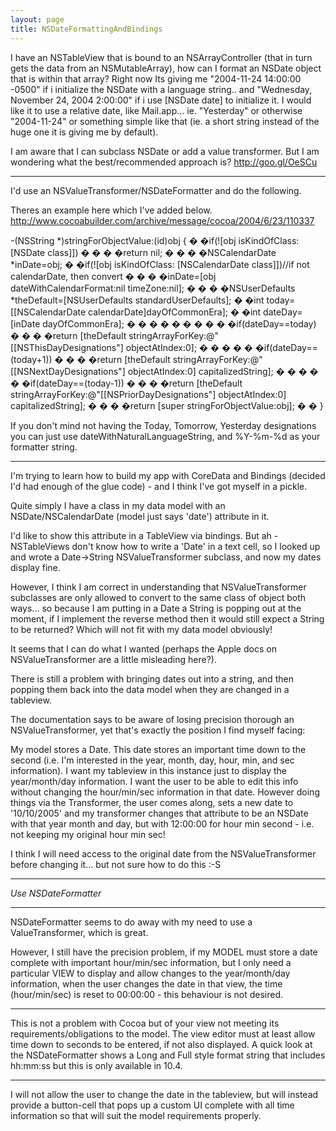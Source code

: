 ```yaml
---
layout: page
title: NSDateFormattingAndBindings
---
```


I have an NSTableView that is bound to an NSArrayController (that in turn gets the data from an NSMutableArray), how can I format an NSDate object that is within that array? Right now Its giving me "2004-11-24 14:00:00 -0500" if i initialize the NSDate with a language string.. and "Wednesday, November 24, 2004 2:00:00" if i use [NSDate date] to initialize it. I would like it to use a relative date, like Mail.app... ie. "Yesterday" or otherwise "2004-11-24" or something simple like that (ie. a short string instead of the huge one it is giving me by default).

I am aware that I can subclass NSDate or add a value transformer. But I am wondering what the best/recommended approach is? http://goo.gl/OeSCu

----

I'd use an NSValueTransformer/NSDateFormatter and do the following.

Theres an example here which I've added below. http://www.cocoabuilder.com/archive/message/cocoa/2004/6/23/110337

    
-(NSString *)stringForObjectValue:(id)obj
{
� �if(![obj isKindOfClass: [NSDate class]])
� � � �return nil;
� �
� �NSCalendarDate *inDate=obj;
� �if(![obj isKindOfClass: [NSCalendarDate class]])//if not calendarDate, 
then convert
� � � �inDate=[obj dateWithCalendarFormat:nil timeZone:nil];
� �
� �NSUserDefaults *theDefault=[NSUserDefaults standardUserDefaults];
� �int today=[[NSCalendarDate calendarDate]dayOfCommonEra];
� �int dateDay=[inDate dayOfCommonEra];
� �
� � � � � �
� �if(dateDay==today)
� � � �return [theDefault stringArrayForKey:@"[[NSThisDayDesignations"] 
objectAtIndex:0];
� � � �
� �if(dateDay==(today+1))
� � � �return [theDefault stringArrayForKey:@"[[NSNextDayDesignations"] 
objectAtIndex:0] capitalizedString];
� � � �
� �if(dateDay==(today-1))
� � � �return [theDefault stringArrayForKey:@"[[NSPriorDayDesignations"] 
objectAtIndex:0] capitalizedString];
� �
� �return [super stringForObjectValue:obj]; � �
}


If you don't mind not having the Today, Tomorrow,  Yesterday designations you can just use dateWithNaturalLanguageString, and %Y-%m-%d as your formatter string.

----

I'm trying to learn how to build my app with CoreData and Bindings (decided I'd had enough of the glue code) - and I think I've got myself in a pickle.

Quite simply I have a class in my data model with an NSDate/NSCalendarDate (model just says 'date') attribute in it.

I'd like to show this attribute in a TableView via bindings. But ah - NSTableViews don't know how to write a 'Date' in a text cell, so I looked up and wrote a Date->String NSValueTransformer subclass, and now my dates display fine.

However, I think I am correct in understanding that NSValueTransformer subclasses are only allowed to convert to the same class of object both ways... so because I am putting in a Date a String is popping out at the moment, if I implement the reverse method then it would still expect a String to be returned? Which will not fit with my data model obviously! 

It seems that I can do what I wanted (perhaps the Apple docs on NSValueTransformer are a little misleading here?).

There is still a problem with bringing dates out into a string, and then popping them back into the data model when they are changed in a tableview.

The documentation says to be aware of losing precision thorough an NSValueTransformer, yet that's exactly the position I find myself facing:

My model stores a Date.
This date stores an important time down to the second (i.e. I'm interested in the year, month, day, hour, min, and sec information).
I want my tableview in this instance just to display the year/month/day information.
I want the user to be able to edit this info without changing the hour/min/sec information in that date.
However doing things via the Transformer, the user comes along, sets a new date to '10/10/2005' and my transformer changes that attribute to be an NSDate with that year month and day, but with 12:00:00 for hour min second - i.e. not keeping my original hour min sec!

I think I will need access to the original date from the NSValueTransformer before changing it... but not sure how to do this :-S

----

*Use NSDateFormatter*

----

NSDateFormatter seems to do away with my need to use a ValueTransformer, which is great.

However, I still have the precision problem, if my MODEL must store a date complete with important hour/min/sec information, but I only need a particular VIEW to display and allow changes to the year/month/day information, when the user changes the date in that view, the time (hour/min/sec) is reset to 00:00:00 - this behaviour is not desired.

----

This is not a problem with Cocoa but of your view not meeting its requirements/obligations to the model.  The view editor must at least allow time down to seconds to be entered, if not also displayed.  A quick look at the NSDateFormatter shows a Long and Full style format string that includes hh:mm:ss but this is only available in 10.4.

----

I will not allow the user to change the date in the tableview, but will instead provide a button-cell that pops up a custom UI complete with all time information so that will suit the model requirements properly.


